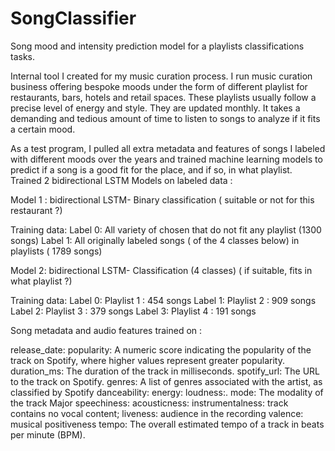 # SongClassifier
Song mood and intensity prediction model for a playlists classifications tasks.

Internal tool I created for my music curation process. I run music curation business offering bespoke moods under the form of different playlist for restaurants, bars, hotels and retail spaces. These playlists usually follow a precise level of energy and style. They are updated monthly. It takes a demanding and tedious amount of time to listen to songs to analyze if it fits a certain mood. 

As a test program, I pulled all extra metadata and features of songs I labeled with different moods over the years and trained machine learning models to predict if a song is a good fit for the place, and if so, in what playlist. Trained 2 bidirectional LSTM Models on labeled data :

Model 1 : bidirectional LSTM- Binary classification ( suitable or not for this restaurant ?)

Training data:
  Label 0: All variety of chosen that do not fit any playlist (1300 songs)
  Label 1: All originally labeled songs ( of the 4 classes below)  in playlists ( 1789 songs)

Model 2: bidirectional LSTM- Classification (4 classes) ( if suitable, fits in what playlist ?)

Training data:
  Label 0: Playlist 1 : 454 songs
  Label 1: Playlist 2 : 909 songs
  Label 2: Playlist 3 : 379 songs
  Label 3: Playlist 4 : 191 songs

Song metadata and audio features trained on : 

  release_date: popularity: A numeric score indicating the popularity of the track on Spotify, where higher values represent greater popularity.
  duration_ms: The duration of the track in milliseconds.
  spotify_url: The URL to the track on Spotify.
  genres: A list of genres associated with the artist, as classified by Spotify
  danceability: 
  energy: 
  loudness:.
  mode: The modality of the track Major speechiness:
  acousticness: 
  instrumentalness: track contains no vocal content;
  liveness: audience in the recording
  valence: musical positiveness 
  tempo: The overall estimated tempo of a track in beats per minute (BPM).



